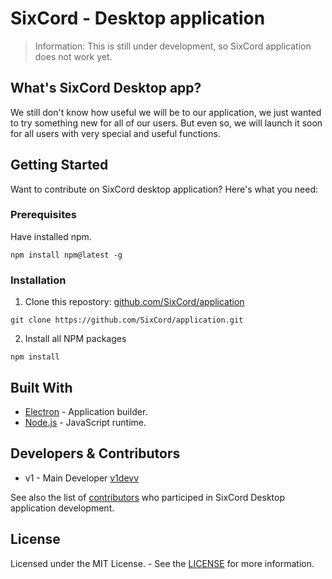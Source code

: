 # SixCord - Desktop application
> Information: This is still under development, so SixCord application does not work yet.

## What's SixCord Desktop app?
We still don't know how useful we will be to our application, we just wanted to try something new for all of our users. But even so, we will launch it soon for all users with very special and useful functions.

## Getting Started 
Want to contribute on SixCord desktop application? Here's what you need:

### Prerequisites 

Have installed npm.
```
npm install npm@latest -g
```

### Installation

1. Clone this repostory: [github.com/SixCord/application](https://github.com/SixCord/application)
```
git clone https://github.com/SixCord/application.git
```

2. Install all NPM packages
```
npm install
```

## Built With
* [Electron](https://www.electronjs.org/) - Application builder.
* [Node.js](https://www.nodejs.org/) - JavaScript runtime.

## Developers & Contributors
* v1 - Main Developer [v1devv](https://github.com/v1devv)

See also the list of [contributors](https://github.com/SixCord/application/graphs/contributors) who participed in SixCord Desktop application development.

## License
Licensed under the MIT License. - See the [LICENSE](https://github.com/SixCord/application/blob/main/LICENSE) for more information.
